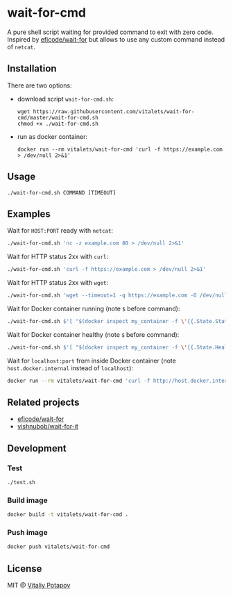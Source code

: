 # wait-for-cmd
A pure shell script waiting for provided command to exit with zero code.
Inspired by [eficode/wait-for](https://github.com/eficode/wait-for) but allows to use any custom command instead of `netcat`.

## Installation
There are two options:

- download script `wait-for-cmd.sh`:
   ```
   wget https://raw.githubusercontent.com/vitalets/wait-for-cmd/master/wait-for-cmd.sh
   chmod +x ./wait-for-cmd.sh
   ```
  
- run as docker container:
   ```
   docker run --rm vitalets/wait-for-cmd 'curl -f https://example.com > /dev/null 2>&1'
   ```

## Usage
```
./wait-for-cmd.sh COMMAND [TIMEOUT]
```

## Examples
Wait for `HOST:PORT` ready with `netcat`:
```bash
./wait-for-cmd.sh 'nc -z example.com 80 > /dev/null 2>&1'
```

Wait for HTTP status 2xx with `curl`:
```bash
./wait-for-cmd.sh 'curl -f https://example.com > /dev/null 2>&1'
```

Wait for HTTP status 2xx with `wget`:
```bash
./wait-for-cmd.sh 'wget --timeout=1 -q https://example.com -O /dev/null > /dev/null 2>&1'
```

Wait for Docker container running (note `$` before command):
```bash
./wait-for-cmd.sh $'[ "$(docker inspect my_container -f \'{{.State.Status}}\')" == "running" ]'
```

Wait for Docker container healthy (note `$` before command):
```bash
./wait-for-cmd.sh $'[ "$(docker inspect my_container -f \'{{.State.Health.Status}}\')" == "healthy" ]'
```

Wait for `localhost:port` from inside Docker container (note `host.docker.internal` instead of `localhost`):
```bash
docker run --rm vitalets/wait-for-cmd 'curl -f http://host.docker.internal:3000 > /dev/null 2>&1'
```

## Related projects
* [eficode/wait-for](https://github.com/eficode/wait-for)
* [vishnubob/wait-for-it](https://github.com/vishnubob/wait-for-it)

## Development

### Test
```bash
./test.sh
```

### Build image
```bash
docker build -t vitalets/wait-for-cmd .
```

### Push image
```bash
docker push vitalets/wait-for-cmd
```

## License
MIT @ [Vitaliy Potapov](https://github.com/vitalets)
